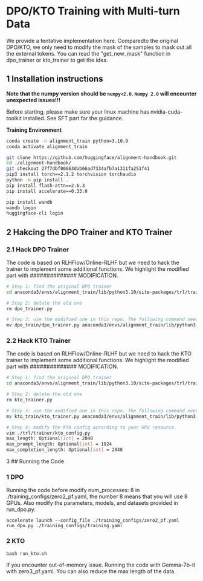 # DPO/KTO Training with Multi-turn Data

We provide a tentative implementation here. Comparedto the original DPO/KTO, we only need to modify the mask of the samples to mask out all the external tokens. You can read the "get_new_mask" function in dpo_trainer or kto_trainer to get the idea.


## 1 Installation instructions

**Note that the numpy version should be `numpy<2.0`.  `Numpy 2.0` will encounter unexpected issues!!!**


Before starting, please make sure your linux machine has nvidia-cuda-toolkit installed. See SFT part for the guidance. 


**Training Environment**

```sh
conda create -n alignment_train python=3.10.9
conda activate alignment_train

git clone https://github.com/huggingface/alignment-handbook.git
cd ./alignment-handbook/
git checkout 27f7dbf00663dab66ad7334afb7a1311fa251f41
pip3 install torch==2.1.2 torchvision torchaudio
python -m pip install .
pip install flash-attn==2.6.3
pip install accelerate==0.33.0

pip install wandb
wandb login
huggingface-cli login
```

## 2 Hakcing the DPO Trainer and KTO Trainer

### 2.1 Hack DPO Trainer

The code is based on RLHFlow/Online-RLHF but we need to hack the trainer to implement some additional functions. We highlight the modified part with ############## MODIFICATION.

```sh
# Step 1: find the original DPO trainer
cd anaconda3/envs/alignment_train/lib/python3.10/site-packages/trl/trainer/

# Step 2: delete the old one
rm dpo_trainer.py

# Step 3: use the modified one in this repo. The following command need to be modified to use the correct address 
mv dpo_train/dpo_trainer.py anaconda3/envs/alignment_train/lib/python3.10/site-packages/trl/trainer/dpo_trainer.py
```

### 2.2 Hack KTO Trainer

The code is based on RLHFlow/Online-RLHF but we need to hack the KTO trainer to implement some additional functions. We highlight the modified part with ############## MODIFICATION.

```sh
# Step 1: find the original DPO trainer
cd anaconda3/envs/alignment_train/lib/python3.10/site-packages/trl/trainer/

# Step 2: delete the old one
rm kto_trainer.py

# Step 3: use the modified one in this repo. The following command need to be modified to use the correct address 
mv kto_train/kto_trainer.py anaconda3/envs/alignment_train/lib/python3.10/site-packages/trl/trainer/kto_trainer.py

# Step 4: modify the KTO config according to your GPU resource.
vim ./trl/trainer/kto_config.py
max_length: Optional[int] = 2048
max_prompt_length: Optional[int] = 1024
max_completion_length: Optional[int] = 2048
```

3 ## Running the Code

### 1 DPO
Running the code before modify num_processes: 8 in ./training_configs/zero2_pf.yaml, the number 8 means that you will use 8 GPUs. Also modify the parameters, models, and datasets provided in run_dpo.py.

```shell
accelerate launch --config_file ./training_configs/zero2_pf.yaml run_dpo.py ./training_configs/training.yaml

```

### 2 KTO 

```shell
bash run_kto.sh
```

If you encounter out-of-memory issue. Running the code with Gemma-7b-it with zero3_pf.yaml. You can also reduce the max length of the data.




